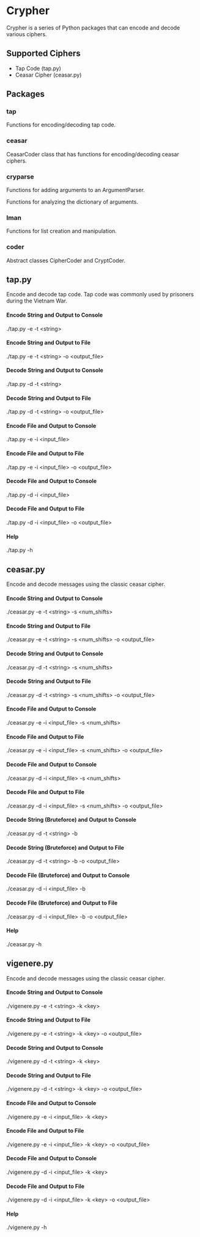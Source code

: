 # Crypher

Crypher is a series of Python packages that can encode and decode various ciphers.

## Supported Ciphers
- Tap Code (tap.py)
- Ceasar Cipher (ceasar.py)

## Packages

### tap

Functions for encoding/decoding tap code.

### ceasar

CeasarCoder class that has functions for encoding/decoding ceasar ciphers.

### cryparse

Functions for adding arguments to an ArgumentParser.

Functions for analyzing the dictionary of arguments.

### lman

Functions for list creation and manipulation.

### coder

Abstract classes CipherCoder and CryptCoder.

## tap.py

Encode and decode tap code. Tap code was commonly used by prisoners during the Vietnam War. 

#### Encode String and Output to Console

./tap.py -e -t \<string\>

#### Encode String and Output to File

./tap.py -e -t \<string\> -o \<output_file\>

#### Decode String and Output to Console

./tap.py -d -t \<string\>

#### Decode String and Output to File

./tap.py -d -t \<string\> -o \<output_file\>

#### Encode File and Output to Console

./tap.py -e -i \<input_file\>

#### Encode File and Output to File

./tap.py -e -i \<input_file\> -o \<output_file\>

#### Decode File and Output to Console

./tap.py -d -i \<input_file\>

#### Decode File and Output to File

./tap.py -d -i \<input_file\> -o \<output_file\>

#### Help

./tap.py -h

## ceasar.py

Encode and decode messages using the classic ceasar cipher. 

#### Encode String and Output to Console

./ceasar.py -e -t \<string\> -s \<num_shifts\>

#### Encode String and Output to File

./ceasar.py -e -t \<string\> -s \<num_shifts\> -o \<output_file\>

#### Decode String and Output to Console

./ceasar.py -d -t \<string\> -s \<num_shifts\>

#### Decode String and Output to File

./ceasar.py -d -t \<string\> -s \<num_shifts\> -o \<output_file\>

#### Encode File and Output to Console

./ceasar.py -e -i \<input_file\> -s \<num_shifts\>

#### Encode File and Output to File

./ceasar.py -e -i \<input_file\> -s \<num_shifts\> -o \<output_file\>

#### Decode File and Output to Console

./ceasar.py -d -i \<input_file\> -s \<num_shifts\>

#### Decode File and Output to File

./ceasar.py -d -i \<input_file\> -s \<num_shifts\> -o \<output_file\>

#### Decode String (Bruteforce) and Output to Console

./ceasar.py -d -t \<string\> -b

#### Decode String (Bruteforce) and Output to File

./ceasar.py -d -t \<string\> -b -o \<output_file\>

#### Decode File (Bruteforce) and Output to Console

./ceasar.py -d -i \<input_file\> -b

#### Decode File (Bruteforce) and Output to File

./ceasar.py -d -i \<input_file\> -b -o \<output_file\>

#### Help

./ceasar.py -h

## vigenere.py

Encode and decode messages using the classic ceasar cipher. 

#### Encode String and Output to Console

./vigenere.py -e -t \<string\> -k \<key\>

#### Encode String and Output to File

./vigenere.py -e -t \<string\> -k \<key\> -o \<output_file\>

#### Decode String and Output to Console

./vigenere.py -d -t \<string\> -k \<key\>

#### Decode String and Output to File

./vigenere.py -d -t \<string\> -k \<key\> -o \<output_file\>

#### Encode File and Output to Console

./vigenere.py -e -i \<input_file\> -k \<key\>

#### Encode File and Output to File

./vigenere.py -e -i \<input_file\> -k \<key\> -o \<output_file\>

#### Decode File and Output to Console

./vigenere.py -d -i \<input_file\> -k \<key\>

#### Decode File and Output to File

./vigenere.py -d -i \<input_file\> -k \<key\> -o \<output_file\>

#### Help

./vigenere.py -h